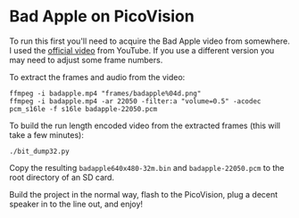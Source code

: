 # Bad Apple on PicoVision

To run this first you'll need to acquire the Bad Apple video from somewhere.  I used the [official video](https://www.youtube.com/watch?v=i41KoE0iMYU) from YouTube.  If you use a different version you may need to adjust some frame numbers.

To extract the frames and audio from the video:

    ffmpeg -i badapple.mp4 "frames/badapple%04d.png"
    ffmpeg -i badapple.mp4 -ar 22050 -filter:a "volume=0.5" -acodec pcm_s16le -f s16le badapple-22050.pcm

To build the run length encoded video from the extracted frames (this will take a few minutes):

    ./bit_dump32.py

Copy the resulting `badapple640x480-32m.bin` and `badapple-22050.pcm` to the root directory of an SD card.

Build the project in the normal way, flash to the PicoVision, plug a decent speaker in to the line out, and enjoy!